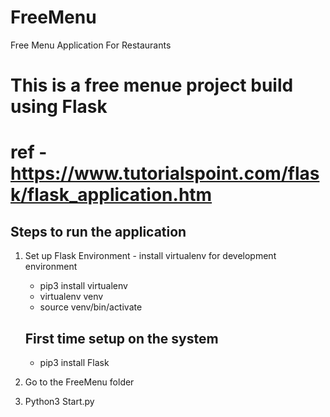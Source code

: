 # FreeMenu
Free Menu Application For Restaurants

# This is a free menue project build using Flask 

# ref - https://www.tutorialspoint.com/flask/flask_application.htm

## Steps to run the application
1. Set up Flask Environment - install virtualenv for development environment
	- pip3 install virtualenv
	- virtualenv venv
	- source venv/bin/activate
	## First time setup on the system
	- pip3 install Flask

2. Go to the FreeMenu folder

3. Python3 Start.py


